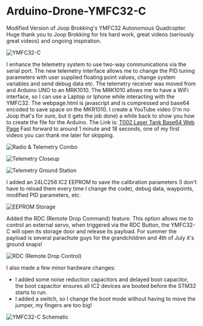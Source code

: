 # Arduino-Drone-YMFC32-C

Modified Version of Joop Brokking's YMFC32 Autonomous Quadcopter.  Huge thank you to Joop Brokking for his hard work, great videos (seriously great videos) and ongoing inspiration.

![YMFC32-C](/Images/YMFC32-C.jpg)

I enhance the telemetry system to use two-way communications via the serial port.  The new telemetry interface allows me to change the PID tuning parameters with user supplied floating point values, change system variables and send debug data etc.
The telemetry receiver was moved from and Arduino UNO to an MRK1010.  The MRK1010 allows me to have a WiFi interface, so I can use a Laptop or Iphone while interacting with the YMFC32.  The webpage.html is javascript and is compressed and base64 encoded to save space on the MKR1010.  I create a YouTube video (I'm no Joop that's for sure, but it gets the job done) a while back to show you how to create the file for the Arduino.  The Link is:
[T002 Laser Tank Base64 Web Page](https://www.youtube.com/watch?v=oKCXiYc311A&t=149s) Fast forward to around 1 minute and 18 seconds, one of my first videos you can thank me later for skipping.

![Radio & Telemetry Combo](/Images/Radio_Telemetry_Combo.jpg)

![Telemetry Closeup](/Images/Telemetry_Closeup.PNG)

![Telemetry Ground Station](/Images/Telemetry_Ground_Station.jpg)

I added an 24LC256 IC2 EEPROM to save the calibration parameters (I don't have to reload them every time I change the code), debug data, waypoints, modified PID parameters, etc.

![EEPROM Storage](/Images/24LC256.jpg)

Added the RDC (Remote Drop Command) feature.  This option allows me to control an external servo, when triggered via the RDC Button, the YMFC32-C will open its storage door and release its payload.  For summer the payload is several parachute guys for the grandchildren and 4th of July it's ground snaps!

![RDC (Remote Drop Control)](/Images/RDC.jpg)

I also made a few minor hardware changes:

 - I added some noise reduction capacitors and delayed boot capacitor, the boot capacitor ensures all IC2 devices are booted before the STM32 starts to run.
 - I added a switch, so I change the boot mode without having to move the jumper, my fingers are too big!

![YMFC32-C Schematic](/Images/YMFC32-C_Schematic.png)

